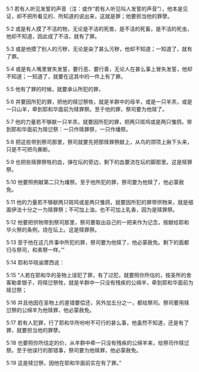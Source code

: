 <a id="1"></a>5:1  若有人听见发誓的声音（注：或作“若有人听见叫人发誓的声音”），他本是见证，却不把所看见的、所知道的说出来，这就是罪；他要担当他的罪孽。  

<a id="2"></a>5:2  或是有人摸了不洁的物，无论是不洁的死兽，是不洁的死畜，是不洁的死虫，他却不知道，因此成了不洁，就有了罪。  

<a id="3"></a>5:3  或是他摸了别人的污秽，无论是染了甚么污秽，他却不知道；一知道了，就有了罪。  

<a id="4"></a>5:4  或是有人嘴里冒失发誓，要行恶、要行善，无论人在甚么事上冒失发誓，他却不知道；一知道了，就要在这其中的一件上有了罪。  

<a id="5"></a>5:5  他有了罪的时候，就要承认所犯的罪，  

<a id="6"></a>5:6  并要因所犯的罪，把他的赎愆祭牲，就是羊群中的母羊，或是一只羊羔，或是一只山羊，牵到耶和华面前为赎罪祭。至于他的罪，祭司要为他赎了。  

<a id="7"></a>5:7  他的力量若不够献一只羊羔，就要因所犯的罪，把两只斑鸠或是两只雏鸽，带到耶和华面前为赎愆祭：一只作赎罪祭，一只作燔祭。  

<a id="8"></a>5:8  把这些带到祭司那里，祭司就要先把那赎罪祭献上，从鸟的颈项上揪下头来，只是不可把鸟撕断。  

<a id="9"></a>5:9  也把些赎罪祭牲的血，弹在坛的旁边，剩下的血要流在坛的脚那里。这是赎罪祭。  

<a id="10"></a>5:10  他要照例献第二只为燔祭。至于他所犯的罪，祭司要为他赎了，他必蒙赦免。  

<a id="11"></a>5:11  他的力量若不够献两只斑鸠或是两只雏鸽，就要因所犯的罪带供物来，就是细面伊法十分之一为赎罪祭；不可加上油，也不可加上乳香，因为是赎罪祭。  

<a id="12"></a>5:12  他要把供物带到祭司那里，祭司要取出自己的一把来作为记念，按献给耶和华火祭的条例，烧在坛上。这是赎罪祭。　  

<a id="13"></a>5:13  至于他在这几件事中所犯的罪，祭司要为他赎了，他必蒙赦免。剩下的面都归与祭司，和素祭一样。’”  

<a id="14"></a>5:14  耶和华晓谕摩西说：  

<a id="15"></a>5:15  “人若在耶和华的圣物上误犯了罪，有了过犯，就要照你所估的，按圣所的舍客勒拿银子，将赎愆祭牲，就是羊群中一只没有残疾的公绵羊，牵到耶和华面前为赎愆祭；  

<a id="16"></a>5:16  并且他因在圣物上的差错要偿还，另外加五分之一，都给祭司。祭司要用赎愆祭的公绵羊为他赎罪，他必蒙赦免。  

<a id="17"></a>5:17  若有人犯罪，行了耶和华所吩咐不可行的甚么事，他虽然不知道，还是有了罪，就要担当他的罪孽。  

<a id="18"></a>5:18  也要照你所估定的价，从羊群中牵一只没有残疾的公绵羊来，给祭司作赎愆祭。至于他误行的那错事，祭司要为他赎罪，他必蒙赦免。  

<a id="19"></a>5:19  这是赎愆祭，因他在耶和华面前实在有了罪。”  
